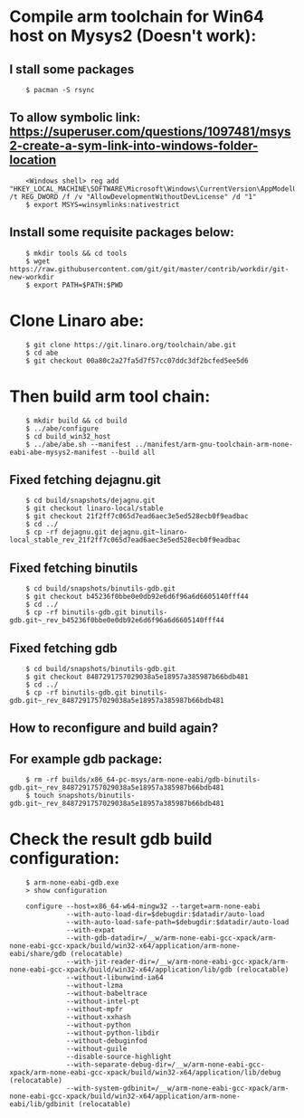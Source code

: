 # Compile arm toolchain for Win64 host on Mysys2 (Doesn't work):

## I stall some packages

```
    $ pacman -S rsync
```

## To allow symbolic link: https://superuser.com/questions/1097481/msys2-create-a-sym-link-into-windows-folder-location

```
    <Windows shell> reg add "HKEY_LOCAL_MACHINE\SOFTWARE\Microsoft\Windows\CurrentVersion\AppModelUnlock" /t REG_DWORD /f /v "AllowDevelopmentWithoutDevLicense" /d "1"
    $ export MSYS=winsymlinks:nativestrict
```

## Install some requisite packages below:

```
    $ mkdir tools && cd tools
    $ wget https://raw.githubusercontent.com/git/git/master/contrib/workdir/git-new-workdir
    $ export PATH=$PATH:$PWD
```

# Clone Linaro abe:

```
    $ git clone https://git.linaro.org/toolchain/abe.git
    $ cd abe
    $ git checkout 00a80c2a27fa5d7f57cc07ddc3df2bcfed5ee5d6
```

# Then build arm tool chain:

```
    $ mkdir build && cd build
    $ ../abe/configure
    $ cd build_win32_host
    $ ../abe/abe.sh --manifest ../manifest/arm-gnu-toolchain-arm-none-eabi-abe-mysys2-manifest --build all
```

## Fixed fetching dejagnu.git

```
    $ cd build/snapshots/dejagnu.git
    $ git checkout linaro-local/stable
    $ git checkout 21f2ff7c065d7ead6aec3e5ed528ecb0f9eadbac
    $ cd ../
    $ cp -rf dejagnu.git dejagnu.git~linaro-local_stable_rev_21f2ff7c065d7ead6aec3e5ed528ecb0f9eadbac
```

## Fixed fetching binutils

```
    $ cd build/snapshots/binutils-gdb.git
    $ git checkout b45236f0bbe0e0db92e6d6f96a6d6605140fff44
    $ cd ../
    $ cp -rf binutils-gdb.git binutils-gdb.git~_rev_b45236f0bbe0e0db92e6d6f96a6d6605140fff44
```

## Fixed fetching gdb

```
    $ cd build/snapshots/binutils-gdb.git
    $ git checkout 8487291757029038a5e18957a385987b66bdb481
    $ cd ../
    $ cp -rf binutils-gdb.git binutils-gdb.git~_rev_8487291757029038a5e18957a385987b66bdb481 
```

## How to reconfigure and build again?
## For example gdb package:

```
    $ rm -rf builds/x86_64-pc-msys/arm-none-eabi/gdb-binutils-gdb.git~_rev_8487291757029038a5e18957a385987b66bdb481
    $ touch snapshots/binutils-gdb.git~_rev_8487291757029038a5e18957a385987b66bdb481 
```

# Check the result gdb build configuration:

```
    $ arm-none-eabi-gdb.exe
    > show configuration

    configure --host=x86_64-w64-mingw32 --target=arm-none-eabi
              --with-auto-load-dir=$debugdir:$datadir/auto-load
              --with-auto-load-safe-path=$debugdir:$datadir/auto-load
              --with-expat
              --with-gdb-datadir=/__w/arm-none-eabi-gcc-xpack/arm-none-eabi-gcc-xpack/build/win32-x64/application/arm-none-eabi/share/gdb (relocatable)
              --with-jit-reader-dir=/__w/arm-none-eabi-gcc-xpack/arm-none-eabi-gcc-xpack/build/win32-x64/application/lib/gdb (relocatable)
              --without-libunwind-ia64
              --without-lzma
              --without-babeltrace
              --without-intel-pt
              --without-mpfr
              --without-xxhash
              --without-python
              --without-python-libdir
              --without-debuginfod
              --without-guile
              --disable-source-highlight
              --with-separate-debug-dir=/__w/arm-none-eabi-gcc-xpack/arm-none-eabi-gcc-xpack/build/win32-x64/application/lib/debug (relocatable)
              --with-system-gdbinit=/__w/arm-none-eabi-gcc-xpack/arm-none-eabi-gcc-xpack/build/win32-x64/application/arm-none-eabi/lib/gdbinit (relocatable)
```